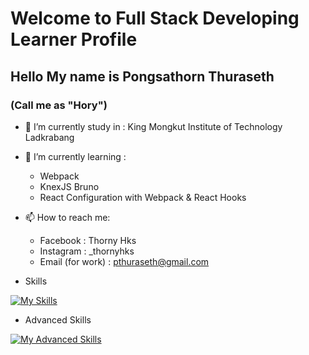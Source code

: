 # **Welcome to Full Stack Developing Learner Profile**
## Hello My name is Pongsathorn Thuraseth
### (Call me as "Hory")

- 🔭 I’m currently study in : King Mongkut Institute of Technology Ladkrabang
- 🌱 I’m currently learning :
  - Webpack
  - KnexJS Bruno
  - React Configuration with Webpack & React Hooks
- 📫 How to reach me: 
  - Facebook : Thorny Hks
  - Instagram : _thornyhks
  - Email (for work) : pthuraseth@gmail.com


- Skills
  
[![My Skills](https://skillicons.dev/icons?i=js,html,css,anaconda,angular,bash,blender,bootstrap,c,cs,cpp,dart,docker,express,figma,flask,firebase,flutter,git,github,gitlab,mysql,mongodb,nextjs,nginx,nodejs,opencv,ps,php,postman,powershell,pr,pycharm,py,pytorch,react,regex,redux,robloxstudio,stackoverflow,svg,tailwind,tensorflow,ts,visualstudio,vscode,vitest,vue,webpack,wordpress,yarn)](https://skillicons.dev)

- Advanced Skills

[![My Advanced Skills](https://skillicons.dev/icons?i=js,html,css,bash,bootstrap,docker,express,figma,react,nginx,nodejs,php,tailwind,ts,vitest,webpack)](https://skillicons.dev)
